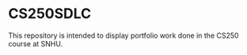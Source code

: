 # CS250SDLC
This repository is intended to display portfolio work done in the CS250 course at SNHU.
